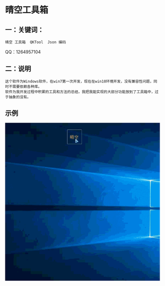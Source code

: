 # 晴空工具箱

## 一：关键词：
~~~~
晴空 工具箱  QKTool  Json 编码
~~~~

QQ：1264957104



## 二：说明
    这个软件为Windows软件，在win7第一次开发，现在在win10环境开发，没有兼容性问题，同时不需要依赖各种库。
    软件为我开发过程中积累的工具和方法的总结，我把我能实现的大部分功能放到了工具箱中，过于抽象的没有。
    
    
    
## 示例
![ image](https://github.com/hnsugar/QKTool/blob/master/0.gif)

 
 
